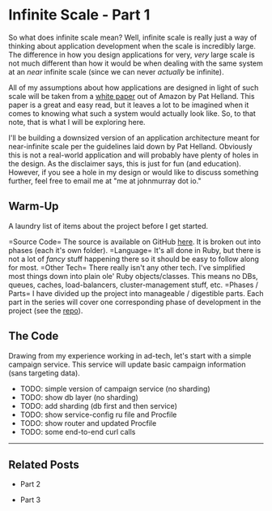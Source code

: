 # Infinite Scale - Part 1

So what does infinite scale mean? Well, infinite scale is really just
a way of thinking about application development when the scale is incredibly
large. The difference in how you design applications for very, _very_ large
scale is not much different than how it would be when dealing with the same
system at an _near_ infinite scale (since we can never _actually_ be infinite).

All of my assumptions about how applications are designed in light of such scale
will be taken from a [white paper][1] out of Amazon by Pat Helland. This paper is
a great and easy read, but it leaves a lot to be imagined when it comes to knowing
what such a system would actually look like. So, to that note, that is what I
will be exploring here. 

I'll be building a downsized version of an application architecture meant for
near-infinite scale per the guidelines laid down by Pat Helland. Obviously this
is not a real-world application and will probably have plenty of holes in the design.
As the disclaimer says, this is just for fun (and education). However, if you see
a hole in my design or would like to discuss something further, feel free to email
me at "me at johnmurray dot io."


## Warm-Up

A laundry list of items about the project before I get started.

=Source Code=
    The source is available on GitHub [here][2]. It is broken out into
    phases (each it's own folder). 
=Language=
    It's all done in Ruby, but there is not a lot of _fancy_ stuff happening
    there so it should be easy to follow along for most.
=Other Tech=
    There really isn't any other tech. I've simplified most things down into
    plain ole' Ruby objects/classes. This means no DBs, queues, caches,
    load-balancers, cluster-management stuff, etc.
=Phases / Parts=
    I have divided up the project into manageable / digestible parts. Each 
    part in the series will cover one corresponding phase of development 
    in the project (see the [repo][2]).


## The Code

Drawing from my experience working in ad-tech, let's start with a simple campaign
service. This service will update basic campaign information (sans targeting
data). 


+ TODO:  simple version of campaign service (no sharding)
+ TODO:  show db layer (no sharding)
+ TODO:  add sharding (db first and then service)
+ TODO:  show service-config ru file and Procfile
+ TODO:  show router and updated Procfile
+ TODO:  some end-to-end curl calls 


----

## Related Posts

+ Part 2
+ Part 3




  [1]: http://cs.brown.edu/courses/cs227/archives/2012/papers/weaker/cidr07p15.pdf
  [2]: https://github.com/JohnMurray/infinite-scale-experiment
